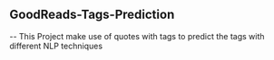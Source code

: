 ## GoodReads-Tags-Prediction
-- This Project make use of quotes with tags to predict the tags with different NLP techniques

